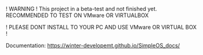 ! WARNING !
This project in a beta-test and not finished yet.
RECOMMENDED TO TEST ON VMware OR VIRTUALBOX



! PLEASE DONT INSTALL TO YOUR PC AND USE VMware OR VIRTUAL BOX !

Documentation: https://winter-developemt.github.io/SimpleOS_docs/
